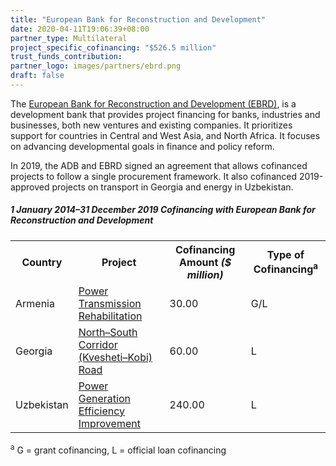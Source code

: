 ```yaml
---
title: "European Bank for Reconstruction and Development"
date: 2020-04-11T19:06:39+08:00
partner_type: Multilateral
project_specific_cofinancing: "$526.5 million"
trust_funds_contribution: 
partner_logo: images/partners/ebrd.png
draft: false
---
```


The <a href="https://www.ebrd.com/">European Bank for Reconstruction and Development (EBRD)</a>, is a development bank that provides project financing for banks, industries and businesses, both new ventures and existing companies. It prioritizes support for countries in Central and West Asia, and North Africa. It focuses on advancing developmental goals in finance and policy reform.  

In 2019, the ADB and EBRD signed an agreement that allows cofinanced projects to follow a single procurement framework. It also cofinanced 2019-approved projects on transport in Georgia and energy in Uzbekistan.  



##### _1 January 2014–31 December 2019_ Cofinancing with European Bank for Reconstruction and Development

<table class="table dr-partner-table">
<tr>
<th>Country</th>
<th>Project</th>
<th>Cofinancing Amount <em>($ million)</em></th>
<th>Type of Cofinancing<sup>a</sup></th>
</tr>
<tr>
<td>Armenia</td>
<td><a href="https://www.adb.org/projects/46416-002/main" target="_parent">Power Transmission Rehabilitation</a></td>
<td>30.00 </td>
<td>G/L</td>
</tr>

<tr>
<td>Georgia</td>
<td><a href="https://www.adb.org/projects/51257-001/main" target="_parent">North–South Corridor (Kvesheti–Kobi) Road</a></td>
<td>60.00 </td>
<td>L</td>
</tr>

<tr>
<td>Uzbekistan</td>
<td><a href="https://www.adb.org/projects/49253-003/main" target="_parent">Power Generation Efficiency Improvement</a></td>
<td>240.00 </td>
<td>L</td>
</tr>

</table>

<p class="dr-footnote"><sup>a</sup> G = grant cofinancing, L = official loan cofinancing</p>